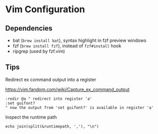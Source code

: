 # Vim Configuration

## Dependencies

- bat (`brew install bat`), syntax highlight in fzf preview windows
- fzf (`brew install fzf`), instead of `fzf#install` hook
- ripgrep (used by fzf.vim)

## Tips

Redirect ex command output into a register

https://vim.fandom.com/wiki/Capture_ex_command_output

```vim
:redir @a " redirect into register 'a'
:set guifont?
" now the output from 'set guifont?' is available in register 'a'
```

Inspect the runtime path

```vim
echo join(split(&runtimepath, ','), "\n")
```
